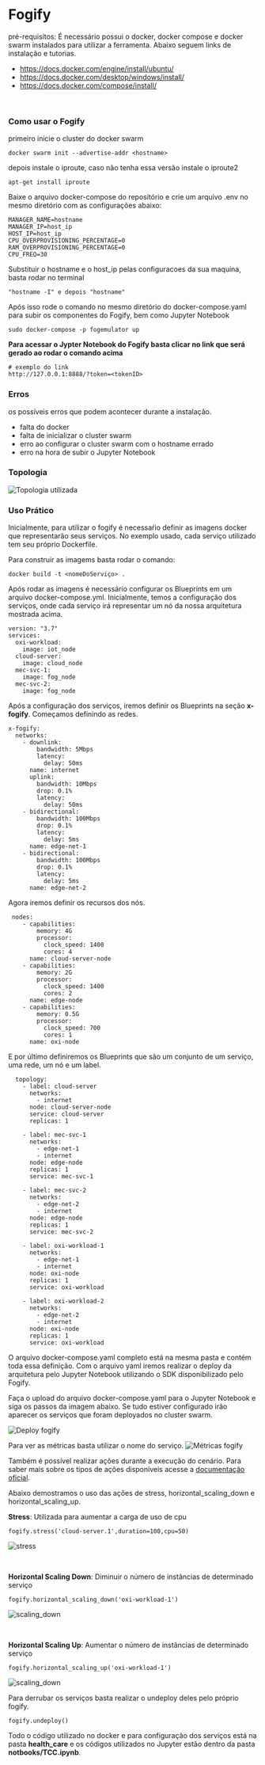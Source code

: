 # Fogify

pré-requisítos: É necessário possui o docker, docker compose e docker swarm instalados para utilizar a ferramenta. Abaixo seguem links de instalação e tutorias.

- <https://docs.docker.com/engine/install/ubuntu/>
- <https://docs.docker.com/desktop/windows/install/>
- <https://docs.docker.com/compose/install/>

</br>

### Como usar o Fogify

primeiro inicie o cluster do docker swarm

```
docker swarm init --advertise-addr <hostname>
```

depois instale o iproute, caso não tenha essa versão instale o iproute2

```
apt-get install iproute
```

Baixe o arquivo docker-compose do repositório e crie um arquivo .env no mesmo diretório com as configurações abaixo:

```
MANAGER_NAME=hostname
MANAGER_IP=host_ip
HOST_IP=host_ip
CPU_OVERPROVISIONING_PERCENTAGE=0
RAM_OVERPROVISIONING_PERCENTAGE=0
CPU_FREQ=30
```

Substituir o hostname e o host_ip pelas configuracoes da sua maquina, basta rodar no terminal

```
"hostname -I" e depois "hostname"
```

Após isso rode o comando no mesmo diretório do docker-compose.yaml para subir os componentes do Fogify, bem como Jupyter Notebook

```
sudo docker-compose -p fogemulator up
```

**Para acessar o Jypter Notebook do Fogify basta clicar no link que será gerado ao rodar o comando acima**

```
# exemplo do link
http://127.0.0.1:8888/?token=<tokenID>
```

### Erros

os possíveis erros que podem acontecer durante a instalação.

- falta do docker
- falta de inicializar o cluster swarm
- erro ao configurar o cluster swarm com o hostname errado
- erro na hora de subir o Jupyter Notebook

### Topologia

![Topologia utilizada](/imagens/fogify/fogify-topology.png)

### Uso Prático

Inicialmente, para utilizar o fogify é necessaŕio definir as imagens docker que representarão seus serviços. No exemplo usado, cada serviço utilizado tem seu próprio Dockerfile.

Para construir as imagems basta rodar o comando:

```
docker build -t <nomeDoServiço> .
```

Após rodar as imagens é necessário configurar os Blueprints em um arquivo docker-compose.yml. Inicialmente, temos a configuração dos serviços, onde cada serviço irá representar um nó da nossa arquitetura mostrada acima.

```
version: "3.7"
services:
  oxi-workload:
    image: iot_node
  cloud-server:
    image: cloud_node
  mec-svc-1:
    image: fog_node
  mec-svc-2:
    image: fog_node
```

Após a configuração dos serviços, iremos definir os Blueprints na seção **x-fogify**. Começamos definindo as redes.

```
x-fogify:
  networks:
    - downlink:
        bandwidth: 5Mbps
        latency:
          delay: 50ms
      name: internet
      uplink:
        bandwidth: 10Mbps
        drop: 0.1%
        latency:
          delay: 50ms
    - bidirectional:
        bandwidth: 100Mbps
        drop: 0.1%
        latency:
          delay: 5ms
      name: edge-net-1
    - bidirectional:
        bandwidth: 100Mbps
        drop: 0.1%
        latency:
          delay: 5ms
      name: edge-net-2
```

Agora iremos definir os recursos dos nós.

```
 nodes:
    - capabilities:
        memory: 4G
        processor:
          clock_speed: 1400
          cores: 4
      name: cloud-server-node
    - capabilities:
        memory: 2G
        processor:
          clock_speed: 1400
          cores: 2
      name: edge-node
    - capabilities:
        memory: 0.5G
        processor:
          clock_speed: 700
          cores: 1
      name: oxi-node
```

E por último definiremos os Blueprints que são um conjunto de um serviço, uma rede, um nó e um label.

```
  topology:
    - label: cloud-server
      networks:
        - internet
      node: cloud-server-node
      service: cloud-server
      replicas: 1

    - label: mec-svc-1
      networks:
        - edge-net-1
        - internet
      node: edge-node
      replicas: 1
      service: mec-svc-1

    - label: mec-svc-2
      networks:
        - edge-net-2
        - internet
      node: edge-node
      replicas: 1
      service: mec-svc-2

    - label: oxi-workload-1
      networks:
        - edge-net-1
        - internet
      node: oxi-node
      replicas: 1
      service: oxi-workload

    - label: oxi-workload-2
      networks:
        - edge-net-2
        - internet
      node: oxi-node
      replicas: 1
      service: oxi-workload
```

O arquivo docker-compose.yaml completo está na mesma pasta e contém toda essa definição. Com o arquivo yaml iremos realizar o deploy da arquitetura pelo Jupyter Notebook utilizando o SDK disponibilizado pelo Fogify.

Faça o upload do arquivo docker-compose.yaml para o Jupyter Notebook e siga os passos da imagem abaixo. Se tudo estiver configurado irão aparecer os serviços que foram deployados no cluster swarm.

![Deploy fogify](/imagens/fogify/fogify-deploy.png)

Para ver as métricas basta utilizar o nome do serviço.
![Métricas fogify](/imagens/fogify/fogify-metrics.png)

Também é possível realizar ações durante a execução do cenário. Para saber mais sobre os tipos de ações disponíveis acesse a [documentação oficial](https://ucy-linc-lab.github.io/fogify/actions-and-scenarios.html).

Abaixo demostramos o uso das ações de stress, horizontal_scaling_down e horizontal_scaling_up.

**Stress**: Utilizada para aumentar a carga de uso de cpu

```
fogify.stress('cloud-server.1',duration=100,cpu=50)
```

![stress](/imagens/fogify/fogigy-stress.png)

</br>

**Horizontal Scaling Down**: Diminuir o número de instâncias de determinado serviço

```
fogify.horizontal_scaling_down('oxi-workload-1')
```

![scaling_down](/imagens/fogify/horizontal_scaling_down_fogify.png)

</br>

**Horizontal Scaling Up**: Aumentar o número de instâncias de determinado serviço

```
fogify.horizontal_scaling_up('oxi-workload-1')
```

![scaling_down](/imagens/fogify/horizontal_scaling_up_fogify.png)

Para derrubar os serviços basta realizar o undeploy deles pelo próprio fogify.

```
fogify.undeploy()
```

Todo o código utilizado no docker e para configuração dos serviços está na pasta **health_care** e os códigos utilizados no Jupyter estão dentro da pasta **notbooks/TCC.ipynb**.
